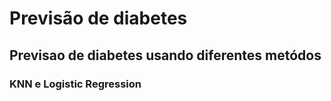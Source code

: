 # Previsão de diabetes
## Previsao de diabetes usando diferentes metódos 
### KNN e Logistic Regression
